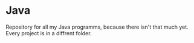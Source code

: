 # Java
Repository for all my Java programms, because there isn't that much yet.
Every project is in a diffrent folder.
